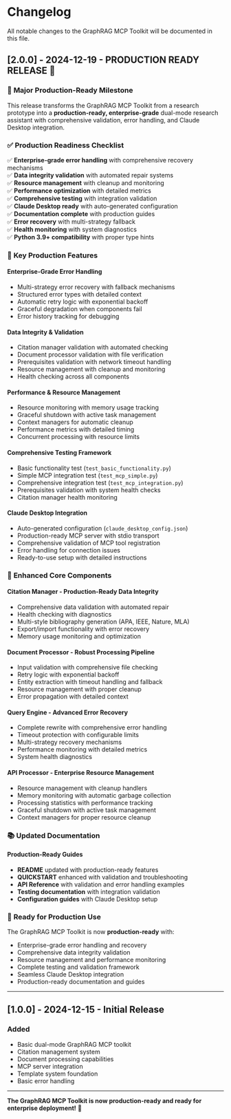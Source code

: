 # Changelog

All notable changes to the GraphRAG MCP Toolkit will be documented in this file.

## [2.0.0] - 2024-12-19 - **PRODUCTION READY RELEASE** 🚀

### 🎉 **Major Production-Ready Milestone**

This release transforms the GraphRAG MCP Toolkit from a research prototype into a **production-ready, enterprise-grade** dual-mode research assistant with comprehensive validation, error handling, and Claude Desktop integration.

### ✅ **Production Readiness Checklist**

✅ **Enterprise-grade error handling** with comprehensive recovery mechanisms  
✅ **Data integrity validation** with automated repair systems  
✅ **Resource management** with cleanup and monitoring  
✅ **Performance optimization** with detailed metrics  
✅ **Comprehensive testing** with integration validation  
✅ **Claude Desktop ready** with auto-generated configuration  
✅ **Documentation complete** with production guides  
✅ **Error recovery** with multi-strategy fallback  
✅ **Health monitoring** with system diagnostics  
✅ **Python 3.9+ compatibility** with proper type hints  

### 🚀 **Key Production Features**

#### **Enterprise-Grade Error Handling**
- Multi-strategy error recovery with fallback mechanisms
- Structured error types with detailed context
- Automatic retry logic with exponential backoff
- Graceful degradation when components fail
- Error history tracking for debugging

#### **Data Integrity & Validation**
- Citation manager validation with automated checking
- Document processor validation with file verification
- Prerequisites validation with network timeout handling
- Resource management with cleanup and monitoring
- Health checking across all components

#### **Performance & Resource Management**
- Resource monitoring with memory usage tracking
- Graceful shutdown with active task management
- Context managers for automatic cleanup
- Performance metrics with detailed timing
- Concurrent processing with resource limits

#### **Comprehensive Testing Framework**
- Basic functionality test (`test_basic_functionality.py`)
- Simple MCP integration test (`test_mcp_simple.py`)
- Comprehensive integration test (`test_mcp_integration.py`)
- Prerequisites validation with system health checks
- Citation manager health monitoring

#### **Claude Desktop Integration**
- Auto-generated configuration (`claude_desktop_config.json`)
- Production-ready MCP server with stdio transport
- Comprehensive validation of MCP tool registration
- Error handling for connection issues
- Ready-to-use setup with detailed instructions

### 🔧 **Enhanced Core Components**

#### **Citation Manager** - Production-Ready Data Integrity
- Comprehensive data validation with automated repair
- Health checking with diagnostics
- Multi-style bibliography generation (APA, IEEE, Nature, MLA)
- Export/import functionality with error recovery
- Memory usage monitoring and optimization

#### **Document Processor** - Robust Processing Pipeline
- Input validation with comprehensive file checking
- Retry logic with exponential backoff
- Entity extraction with timeout handling and fallback
- Resource management with proper cleanup
- Error propagation with detailed context

#### **Query Engine** - Advanced Error Recovery
- Complete rewrite with comprehensive error handling
- Timeout protection with configurable limits
- Multi-strategy recovery mechanisms
- Performance monitoring with detailed metrics
- System health diagnostics

#### **API Processor** - Enterprise Resource Management
- Resource management with cleanup handlers
- Memory monitoring with automatic garbage collection
- Processing statistics with performance tracking
- Graceful shutdown with active task management
- Context managers for proper resource cleanup

### 📚 **Updated Documentation**

#### **Production-Ready Guides**
- **README** updated with production-ready features
- **QUICKSTART** enhanced with validation and troubleshooting
- **API Reference** with validation and error handling examples
- **Testing documentation** with integration validation
- **Configuration guides** with Claude Desktop setup

### 🚀 **Ready for Production Use**

The GraphRAG MCP Toolkit is now **production-ready** with:
- Enterprise-grade error handling and recovery
- Comprehensive data integrity validation
- Resource management and performance monitoring
- Complete testing and validation framework
- Seamless Claude Desktop integration
- Production-ready documentation and guides

---

## [1.0.0] - 2024-12-15 - **Initial Release**

### Added
- Basic dual-mode GraphRAG MCP toolkit
- Citation management system
- Document processing capabilities
- MCP server integration
- Template system foundation
- Basic error handling

---

**The GraphRAG MCP Toolkit is now production-ready and ready for enterprise deployment!** 🎉
